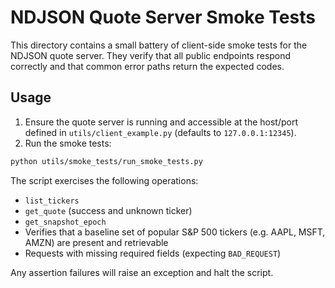 # NDJSON Quote Server Smoke Tests

This directory contains a small battery of client-side smoke tests for the
NDJSON quote server.  They verify that all public endpoints respond correctly
and that common error paths return the expected codes.

## Usage

1. Ensure the quote server is running and accessible at the host/port defined in
   `utils/client_example.py` (defaults to `127.0.0.1:12345`).
2. Run the smoke tests:

```bash
python utils/smoke_tests/run_smoke_tests.py
```

The script exercises the following operations:

- `list_tickers`
- `get_quote` (success and unknown ticker)
- `get_snapshot_epoch`
- Verifies that a baseline set of popular S&P 500 tickers (e.g. AAPL, MSFT,
  AMZN) are present and retrievable
- Requests with missing required fields (expecting `BAD_REQUEST`)

Any assertion failures will raise an exception and halt the script.
